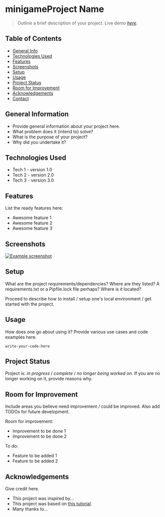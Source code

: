 # minigameProject Name

> Outline a brief description of your project. Live demo [*here*](https://www.example.com/).

## Table of Contents

- [General Info](https://github.com/ritaly/README-cheatsheet#general-information)
- [Technologies Used](https://github.com/ritaly/README-cheatsheet#technologies-used)
- [Features](https://github.com/ritaly/README-cheatsheet#features)
- [Screenshots](https://github.com/ritaly/README-cheatsheet#screenshots)
- [Setup](https://github.com/ritaly/README-cheatsheet#setup)
- [Usage](https://github.com/ritaly/README-cheatsheet#usage)
- [Project Status](https://github.com/ritaly/README-cheatsheet#project-status)
- [Room for Improvement](https://github.com/ritaly/README-cheatsheet#room-for-improvement)
- [Acknowledgements](https://github.com/ritaly/README-cheatsheet#acknowledgements)
- [Contact](https://github.com/ritaly/README-cheatsheet#contact)

## General Information

- Provide general information about your project here.
- What problem does it (intend to) solve?
- What is the purpose of your project?
- Why did you undertake it?

## Technologies Used

- Tech 1 - version 1.0
- Tech 2 - version 2.0
- Tech 3 - version 3.0

## Features

List the ready features here:

- Awesome feature 1
- Awesome feature 2
- Awesome feature 3

## Screenshots

[![Example screenshot](https://github.com/ritaly/README-cheatsheet/raw/master/img/screenshot.png)](https://github.com/ritaly/README-cheatsheet/blob/master/img/screenshot.png)

## Setup

What are the project requirements/dependencies? Where are they listed? A requirements.txt or a Pipfile.lock file perhaps? Where is it located?

Proceed to describe how to install / setup one's local environment / get started with the project.

## Usage

How does one go about using it? Provide various use cases and code examples here.

```
write-your-code-here
```

## Project Status

Project is: *in progress* / *complete* / *no longer being worked on*. If you are no longer working on it, provide reasons why.

## Room for Improvement

Include areas you believe need improvement / could be improved. Also add TODOs for future development.

Room for improvement:

- Improvement to be done 1
- Improvement to be done 2

To do:

- Feature to be added 1
- Feature to be added 2

## Acknowledgements

Give credit here.

- This project was inspired by...
- This project was based on [this tutorial](https://www.example.com/).
- Many thanks to...
